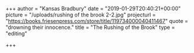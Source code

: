 +++
author = "Kansas Bradbury"
date = "2019-01-29T20:40:21+00:00"
picture = "/uploads/rushing of the brook 2-2.jpg"
projecturl = "https://books.friesenpress.com/store/title/119734000040411467"
quote = "drowning their innocence."
title = "The Rushing of the Brook"
type = "editing"

+++
